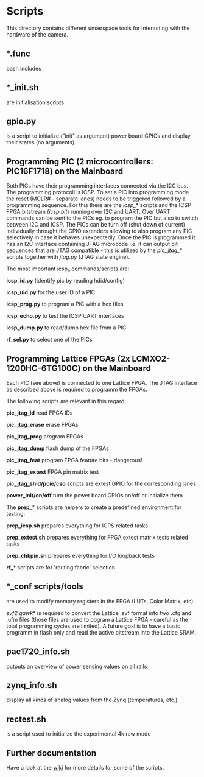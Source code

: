 # Scripts
This directory contains different unserspace tools for interacting with the hardware of the camera.


## *.func
bash includes


## *_init.sh 
are initialisation scripts


## gpio.py
Is a script to initialize ("init" as argument) power board GPIOs and display their states (no arguments).


## Programming PIC (2 microcontrollers: PIC16F1718) on the Mainboard
Both PICs have their programming interfaces connected via the I2C bus. The programming protocoll is ICSP.
To set a PIC into programming mode the reset (MCLR# - separate lanes) needs to be triggered followed by a programming sequence. 
For this there are the *icsp_** scripts and the ICSP FPGA bitstream (*icsp.bit*) running over I2C and UART.
Over UART commands can be sent to the PICs eg. to program the PIC but also to switch between I2C and ICSP.
The PICs can be turn off (shut down of current) individually throught the GPIO extenders allowing to also program any PIC selectively in case it behaves unexpectedly. Once the PIC is programmed it has an I2C interface containing JTAG microcode i.e. it can output bit sequences that are JTAG compatible - this is utilized by the *pic_jtag_** scripts together with *jtag.py* (JTAG state engine).

The most important icsp_ commands/scripts are:

**icsp_id.py** (identify pic by reading hdid/config)

**icsp_uid.py** for the user ID of a PIC

**icsp_prog.py** to program a PIC with a hex files

**icsp_echo.py** to test the ICSP UART interfaces

**icsp_dump.py** to read/dump hex file from a PIC

**rf_sel.py** to select one of the PICs


## Programming Lattice FPGAs (2x LCMXO2-1200HC-6TG100C) on the Mainboard
Each PIC (see above) is connected to one Lattice FPGA. The JTAG interface as described above is required to programm the FPGAs.

The following scripts are relevant in this regard:

**pic_jtag_id** read FPGA IDs

**pic_jtag_erase** erase FPGAs

**pic_jtag_prog** program FPGAs

**pic_jtag_dump** flash dump of the FPGAs

**pic_jtag_feat** program FPGA feature bits - dangerous!

**pic_jtag_extest** FPGA pin matrix test

**pic_jtag_shld/pcie/cso** scripts are extest GPIO for the corresponding lanes

**power_init/on/off** turn the power board GPIOs on/off or initialize them

The **prep_*** scripts are helpers to create a predefined environment for testing:

**prep_icsp.sh** prepares everything for ICPS related tasks

**prep_extest.sh** prepares everything for FPGA extest matrix tests related tasks 

**prep_chkpin.sh** prepares everything for I/O loopback tests

**rf_*** scripts are for 'routing fabric' selection


## *_conf scripts/tools 
are used to modify memory registers in the FPGA (LUTs, Color Matrix, etc)

**svf2*.gawk** is required to convert the Lattice .svf format into two  .cfg and .ufm files (those files are used to pogram a Lattice FPGA - careful as the total programming cycles are limited). A future goal is to have a basic programm in flash only and read the active bitstream into the Lattice SRAM.


## pac1720_info.sh
outputs an overview of power sensing values on all rails 


## zynq_info.sh
display all kinds of analog values from the Zynq (temperatures, etc.)


## rectest.sh 
is a script used to initialize the experimental 4k raw mode


## Further documentation
Have a look at the [wiki](https://wiki.apertus.org/index.php/AXIOM_Beta/Manual) for more details for some of the scripts.
